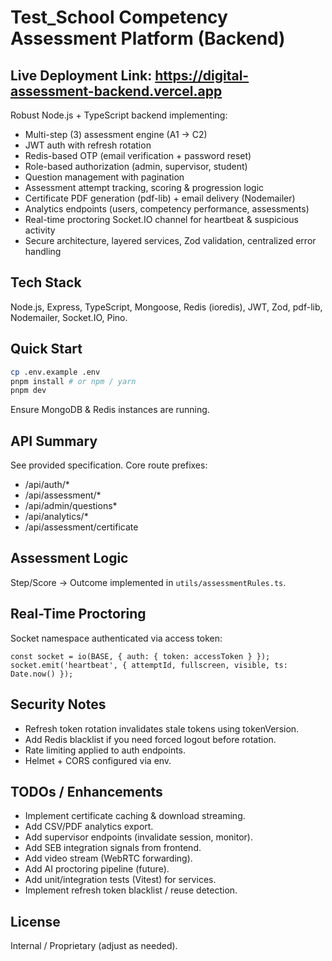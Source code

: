 # Test_School Competency Assessment Platform (Backend)

## Live Deployment Link: https://digital-assessment-backend.vercel.app
Robust Node.js + TypeScript backend implementing:
- Multi-step (3) assessment engine (A1 → C2)
- JWT auth with refresh rotation
- Redis-based OTP (email verification + password reset)
- Role-based authorization (admin, supervisor, student)
- Question management with pagination
- Assessment attempt tracking, scoring & progression logic
- Certificate PDF generation (pdf-lib) + email delivery (Nodemailer)
- Analytics endpoints (users, competency performance, assessments)
- Real-time proctoring Socket.IO channel for heartbeat & suspicious activity
- Secure architecture, layered services, Zod validation, centralized error handling

## Tech Stack
Node.js, Express, TypeScript, Mongoose, Redis (ioredis), JWT, Zod, pdf-lib, Nodemailer, Socket.IO, Pino.

## Quick Start
```bash
cp .env.example .env
pnpm install # or npm / yarn
pnpm dev
```

Ensure MongoDB & Redis instances are running.

## API Summary
See provided specification. Core route prefixes:
- /api/auth/*
- /api/assessment/*
- /api/admin/questions*
- /api/analytics/*
- /api/assessment/certificate

## Assessment Logic
Step/Score → Outcome implemented in `utils/assessmentRules.ts`.

## Real-Time Proctoring
Socket namespace authenticated via access token:
```
const socket = io(BASE, { auth: { token: accessToken } });
socket.emit('heartbeat', { attemptId, fullscreen, visible, ts: Date.now() });
```

## Security Notes
- Refresh token rotation invalidates stale tokens using tokenVersion.
- Add Redis blacklist if you need forced logout before rotation.
- Rate limiting applied to auth endpoints.
- Helmet + CORS configured via env.

## TODOs / Enhancements
- Implement certificate caching & download streaming.
- Add CSV/PDF analytics export.
- Add supervisor endpoints (invalidate session, monitor).
- Add SEB integration signals from frontend.
- Add video stream (WebRTC forwarding).
- Add AI proctoring pipeline (future).
- Add unit/integration tests (Vitest) for services.
- Implement refresh token blacklist / reuse detection.

## License
Internal / Proprietary (adjust as needed).
